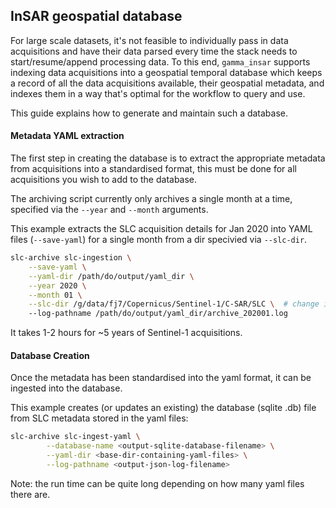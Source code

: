 ## InSAR geospatial database

For large scale datasets, it's not feasible to individually pass in data acquisitions and have their data parsed every time the stack needs to start/resume/append processing data.  To this end, `gamma_insar` supports indexing data acquisitions into a geospatial temporal database which keeps a record of all the data acquisitions available, their geospatial metadata, and indexes them in a way that's optimal for the workflow to query and use.

This guide explains how to generate and maintain such a database.

#### Metadata YAML extraction

The first step in creating the database is to extract the appropriate metadata from acquisitions into a standardised format, this must be done for all acquisitions you wish to add to the database.

The archiving script currently only archives a single month at a time, specified via the `--year` and `--month` arguments.

This example extracts the SLC acquisition details for Jan 2020 into YAML files (`--save-yaml`) for a single month from a dir specivied via `--slc-dir`.

```BASH
slc-archive slc-ingestion \
    --save-yaml \
    --yaml-dir /path/do/output/yaml_dir \
    --year 2020 \
    --month 01 \
    --slc-dir /g/data/fj7/Copernicus/Sentinel-1/C-SAR/SLC \  # change if required
    --log-pathname /path/do/output/yaml_dir/archive_202001.log
```

It takes 1-2 hours for ~5 years of Sentinel-1 acquisitions.

#### Database Creation

Once the metadata has been standardised into the yaml format, it can be ingested into the database.

This example creates (or updates an existing) the database (sqlite .db) file from SLC metadata stored in the yaml files:

```BASH
slc-archive slc-ingest-yaml \
        --database-name <output-sqlite-database-filename> \
        --yaml-dir <base-dir-containing-yaml-files> \
        --log-pathname <output-json-log-filename>
```

Note: the run time can be quite long depending on how many yaml files there are.
